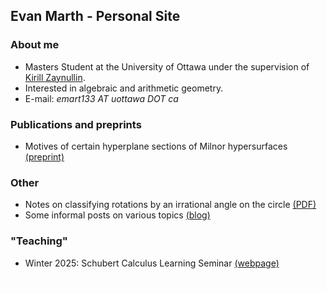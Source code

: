 ## Evan Marth - Personal Site

### About me

- Masters Student at the University of Ottawa under the supervision of [Kirill Zaynullin](https://kirillmath.ca/).
- Interested in algebraic and arithmetic geometry.
- E-mail: *emart133 AT uottawa DOT ca*

### Publications and preprints

- Motives of certain hyperplane sections of Milnor hypersurfaces [(preprint)](pdfs/milnor.pdf) 

### Other

- Notes on classifying rotations by an irrational angle on the circle [(PDF)](pdfs/irrational.pdf) 
- Some informal posts on various topics [(blog)](blog/index.html)

### "Teaching"

- Winter 2025: Schubert Calculus Learning Seminar [(webpage)](pages/schubert.html)  

<p style="color:white;">...</p>
